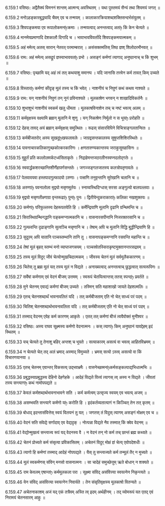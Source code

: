 6.159.1
वसिष्ठः:
अद्वैतैक्यं विमननं शान्तम् आत्मन्य् अवस्थितम् ।
यथा पुस्तमयं सैन्यं तथा शिवमयं जगत् ॥


6.159.2
मनोऽहङ्कारबुद्ध्यादि चैवम् एव च तन्मयम् ।
कालाकारक्रियाशब्दशक्तिसन्दर्भसंयुतम् ॥


6.159.3
शिवपङ्कमया एव रूपालोकमनẖक्रमाः ।
तन्मयत्वाद् अनन्तत्वाद् अतẖ किं केन चेत्यते ॥


6.159.4
मानमेयप्रमाणादि देशकालौ दिगादि च ।
भावाभावविवर्तादि शिवपङ्कमयात्मकम् ॥


6.159.5
अहं ममेत्य् अतस् सारान् नेतरत् परमाम्बरात् ।
असंसक्तमतिस् तिष्ठ ज्ञश् शिलोदरमौनवत् ॥


6.159.6
रामः:
अहं ममेत्य् असद्रूपं ज्ञस्याभावयतḫ प्रभो ।
असङ्गं कर्मणां त्यागाद् अनुष्ठानाच् च किं शुभम् ॥


6.159.7
वसिष्ठः:
पृच्छामि यद् अहं त्वं तत् कथयाशु ममानघ ।
यदि जानासि तत्त्वेन कर्म तावत् किम् उच्यते ॥


6.159.8
विस्तारẖ कर्मणां कीदृङ् मूलं तस्य च किं भवेत् ।
नाशनीयं च निपुणं कथं कथय नाश्यते ॥


6.159.9
रामः:
यन् नाशनीयं निपुणं तन् नूनं प्रविनाश्यते ।
मूलकाषेण भगवन् न शाखादिविकर्तनैः ॥


6.159.10
शुभाशुभं नाशनीयं स्वकर्म खलु धीमता ।
मूलकाषविनाशेन तच् च नष्टं भवत्य् अलम् ॥


6.159.11
कर्मवृक्षस्य वक्ष्यामि ब्रह्मन् मूलानि मे शृणु ।
यन् निकाषेण निर्मूलो न स भूयḫ प्ररोहति ॥


6.159.12
देहस् तावद् अयं ब्रह्मन् कर्मवृक्षस् समुत्थितः ।
रूढस् संसारविपिने विचित्राङ्गलतान्वितः ॥


6.159.13
कर्मबीजतरोर् अस्य सुखदुẖखफलावलेः ।
जाग्रद्वसन्तकालस्य सुषुप्तशिशिरस्थितेः ॥


6.159.14
पावनाचारकलिकागुच्छकोत्करकारिणः ।
क्षणतारुण्यकान्तस्य जराकुसुमहासिनः ॥


6.159.15
मुहूर्तं प्रति कल्लोलमर्कटध्वंसिताकृतेः ।
निद्राहेमन्तजठरलीनस्वप्नदलोद्गतेः ॥


6.159.16
स्ववार्द्धकशरच्छान्तिशीर्णेहापर्णसन्ततेः ।
जगज्जङ्गलजातस्य कलत्रोपतृणावलेः ॥


6.159.17
पेलवावयवा हस्तपादगुल्फादयो ऽरुणाः ।
पत्त्राणि तनुवृन्तानि सुरेखानि चलानि च ॥


6.159.18
अरुणाḫ पवनालोला मृद्व्यो मसृणमूर्तयः ।
स्नाय्वस्थिदिग्धास् सरसा अङ्गुल्यो बालपल्लवाः ॥


6.159.19
मृद्व्यो मसृणतीक्ष्णाग्रा वृन्तरूढाḫ पुनḫ पुनः ।
द्वितीयेन्दुकराकाराẖ कलिका नखशुक्तयः ॥


6.159.20
कर्मणḫ परिफुल्लस्य देहरूपतयेति हि ।
कर्मेन्द्रियाणि मूलानि दृढानि ग्रन्थिमन्ति च ॥


6.159.21
सिरास्थिग्रन्थिनद्धानि पङ्कमग्नात्मकानि च ।
वासनारसपीनानि निजरक्तरसानि च ॥


6.159.22
गुल्फवन्ति दृढाङ्गानि सुत्वञ्चि मसृणानि च ।
तेषाम् अपि च मूलानि विद्धि बुद्धीन्द्रियाणि हि ॥


6.159.23
सुदूरम् अपि यातानि पञ्चस्तम्भानि तानि तु ।
वासनापङ्कमग्नानि रसवन्ति महान्ति च ॥


6.159.24
तेषां मूलं बृहत् स्तम्भं मनो व्याप्तजगत्त्रयम् ।
पञ्चस्रोतस्सिराकृष्टमुक्तानन्तरसद्रवम् ॥


6.159.25
तस्य मूलं विदुर् जीवं चेत्योन्मुखचिदात्मकम् ।
जीवस्य चेतनं मूलं सर्वमूलैककारणम् ॥


6.159.26
चितेस् तु ब्रह्म मूलं यत् तस्य मूलं न विद्यते ।
अनाख्यत्वाद् अनन्तत्वाच् छुद्धत्वात् सत्यरूपिणः ॥


6.159.27
सर्वेषां कर्मणाम् एवं वेदनं बीजम् उत्तमम् ।
स्वरूपं चेतयित्वान्तस् ततस् स्पन्दḫ प्रवर्तते ॥


6.159.28
मुने चेतनम् एवाद्यं कर्मणां बीजम् उच्यते ।
तस्मिन् सति महाशाखो जायते देहशल्मलिः ॥


6.159.29
एतच् चेतनशब्दार्थं भावनावलितं यदि ।
तत् कर्मबीजताम् एति नो चेत् साध्यं परं पदम् ॥


6.159.30
चितिश् चेतनशब्दार्थभावनावलिता यदि ।
तत् कर्मबीजताम् एति नो चेत् साध्यं परं पदम् ॥


6.159.31
तस्माद् वेदनम् एवेह कर्म कारणम् आकृतेः ।
एतत् तत् कर्मणां बीजं त्वयैवोक्तं मुनीश्वर ॥


6.159.32
वसिष्ठः:
अस्य राघव सूक्ष्मस्य कर्मणो वेदनात्मनः ।
कस् त्यागẖ किम् अनुष्ठानं यावद्देहम् इदं स्थितम् ॥


6.159.33
यच् चेत्यते तु तेनाशु बहिर् अन्तश् च भूयते ।
सत्याकारम् असत्यं वा भवत्व् आहितविभ्रमम् ॥


6.159.34
न चेत्यते चेत् तद् अलं भ्रमाद् अस्माद् विमुच्यते ।
भ्रमस् सत्यो ऽस्त्व् असत्यो वा किं विचारणयानया ॥


6.159.35
एतच् चेतनम् एवान्तर् विकसत्य् उद्भवभ्रमैः ।
वासनेच्छामनẖकर्मसङ्कल्पाद्यभिधात्मभिः ॥


6.159.36
प्रबुद्धस्याप्रबुद्धस्य देहिनो देहगेहके ।
आदेहं विद्यते वित्त्वं त्यागस् त्व् अस्य न विद्यते ।
जीवतां तस्य सन्त्यागẖ कथं नामोपपद्यते ॥


6.159.37
केवलं कर्मशब्दार्थभावनाभावने सति ।
कर्म कर्मत्वम् उत्सृज्य स्वयम् एव भवत्य् अजम् ॥


6.159.38
असम्भवति सन्त्यागे कर्मणो यẖ करोति हि ।
इदंकर्तव्यतात्यागं न किञ्चित् तेन तत् कृतम् ॥


6.159.39
बोधाद् इदन्तासंवित्तेस् स्वयं विलयनं तु यत् ।
जगतस् तं विदुस् त्यागम् असङ्गं मोक्षम् एव च ॥


6.159.40
वेदनं सति संवेद्ये सर्गादाव् एव वेद्यदृक् ।
नोत्पन्ना विद्यते नैव तस्मात् किं क्वेव वेदनम् ॥


6.159.41
वेद्योन्मुखत्वं सन्त्यज्य रूपं यद् वेदनस्य वै ।
न वेदनं तन् नो कर्म तच् छान्तं ब्रह्म कथ्यते ॥


6.159.42
चेतनं प्रोच्यते कर्म संसृत्या प्रविकासितम् ।
अचेतनं विदुर् मोक्षं ज्ञं चेत्य् एवोपदेशधीः ॥


6.159.43
त्यागो हि कर्मणां तस्माद् आदेहं नोपपद्यते ।
यैस् तु सन्त्यज्यते कर्म तन्मूलं तैर् न मुच्यते ॥


6.159.44
मूलं स्वकर्मणस् संविन् मनसो वासनात्मनः ।
सा चादेहं समुच्छेत्तुम् ऋते बोधान् न शक्यते ॥


6.159.45
राम केवलम् एषान्तẖ कर्ममूलकला परा ।
सूक्ष्मा संविद् असंवित्त्या स्वयत्नेन निकृन्त्यते ॥


6.159.46
येन संविद् असंवित्त्या स्वयत्नेन निवार्यते ।
तेन संसृतिवृक्षस्य मूलकाषो वितन्यते ॥


6.159.47
अचेतनाकाशम् अजं यद् एकं तत्रैवम् अस्ति त्व् इदम् अर्थहीनम् ।
तद् व्योमरूपं यत एतद् एवं निरामयं चेतनसारम् आहुः ॥

